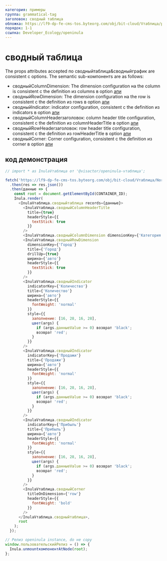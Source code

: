 ```yaml
---
категория: примеры
группа: grammatical-tag
заголовок: сводный таблица
обложка: https://lf9-dp-fe-cms-tos.byteorg.com/obj/bit-cloud/Vтаблица/preview/сводный-таблица.png
порядок: 1-1
ссылка: Developer_Ecology/openinula
---
```


# сводный таблица

The props attributes accepted по сводныйтаблица&сводныйграфик are consistent с options. The semantic sub-компонентs are as follows:

- сводныйColumnDimension: The dimension configuration на the column is consistent с the definition из columns в option [апи](../../option/сводныйтаблица-columns-текст#headerType)
- сводныйRowDimension: The dimension configuration на the row is consistent с the definition из rows в option [апи](../../option/сводныйтаблица-rows-текст#headerType)
- сводныйIndicator: indicator configuration, consistent с the definition из indicators в option [апи](../../option/сводныйтаблица-indicators-текст#cellType)
- сводныйColumnHeaderзаголовок: column header title configuration, consistent с the definition из columnHeaderTitle в option [апи](../../option/сводныйтаблица#rowHeaderTitle)
- сводныйRowHeaderзаголовок: row header title configuration, consistent с the definition из rowHeaderTitle в option [апи](../../option/сводныйтаблица#columnHeaderTitle)
- сводныйCorner: Corner configuration, consistent с the definition из corner в option [апи](../../option/сводныйтаблица#corner)

## код демонстрация

```javascript liveдемонстрация template=vтаблица-openinula
// import * as InulaVтаблица от '@visactor/openinula-vтаблица';

fetch('https://lf9-dp-fe-cms-tos.byteorg.com/obj/bit-cloud/Vтаблица/North_American_Superstore_сводный_данные.json')
  .then(res => res.json())
  .then(данные => {
    const root = document.getElementById(CONTAINER_ID);
    Inula.render(
      <InulaVтаблица.сводныйтаблица records={данные}>
        <InulaVтаблица.сводныйColumnHeaderTitle
          title={true}
          headerStyle={{
            textStick: true
          }}
        />
        <InulaVтаблица.сводныйColumnDimension dimensionKey={'Категория'} title={'Категория'} ширина={'авто'} />
        <InulaVтаблица.сводныйRowDimension
          dimensionKey={'Город'}
          title={'Город'}
          drillUp={true}
          ширина={'авто'}
          headerStyle={{
            textStick: true
          }}
        />
        <InulaVтаблица.сводныйIndicator
          indicatorKey={'Количество'}
          title={'Количество'}
          ширина={'авто'}
          headerStyle={{
            fontWeight: 'normal'
          }}
          style={{
            заполнение: [16, 28, 16, 28],
            цвет(args) {
              if (args.данныеValue >= 0) возврат 'black';
              возврат 'red';
            }
          }}
        />
        <InulaVтаблица.сводныйIndicator
          indicatorKey={'Продажи'}
          title={'Продажи'}
          ширина={'авто'}
          headerStyle={{
            fontWeight: 'normal'
          }}
          style={{
            заполнение: [16, 28, 16, 28],
            цвет(args) {
              if (args.данныеValue >= 0) возврат 'black';
              возврат 'red';
            }
          }}
        />
        <InulaVтаблица.сводныйIndicator
          indicatorKey={'Прибыль'}
          title={'Прибыль'}
          ширина={'авто'}
          headerStyle={{
            fontWeight: 'normal'
          }}
          style={{
            заполнение: [16, 28, 16, 28],
            цвет(args) {
              if (args.данныеValue >= 0) возврат 'black';
              возврат 'red';
            }
          }}
        />
        <InulaVтаблица.сводныйCorner
          titleOnDimension={'row'}
          headerStyle={{
            fontWeight: 'bold'
          }}
        />
      </InulaVтаблица.сводныйтаблица>,
      root
    );
  });

// Релиз openinula instance, do не copy
window.пользовательскийРелиз = () => {
  Inula.unmountкомпонентAtNode(root);
};
```
